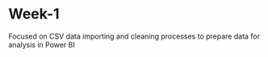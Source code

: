 # Week-1
Focused on CSV data importing and cleaning processes to prepare data for analysis in Power BI
